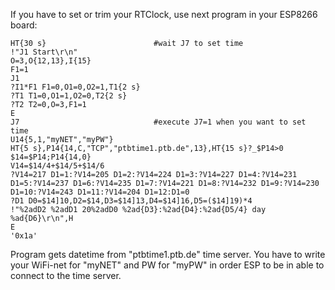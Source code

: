 If you have to set or trim your RTClock, use next program in your ESP8266 board:

    HT{30 s}						#wait J7 to set time
    !"J1 Start\r\n"
    O=3,O{12,13},I{15}
    F1=1
    J1
    ?I1*F1 F1=0,O1=0,O2=1,T1{2 s}
    ?T1 T1=0,O1=1,O2=0,T2{2 s}
    ?T2 T2=0,O=3,F1=1
    E
    J7								#execute J7=1 when you want to set time
    U14{5,1,"myNET","myPW"}
    HT{5 s},P14{14,C,"TCP","ptbtime1.ptb.de",13},HT{15 s}?_$P14>0 $14=$P14;P14{14,0}
    V14=$14/4+$14/5+$14/6
    ?V14=217 D1=1:?V14=205 D1=2:?V14=224 D1=3:?V14=227 D1=4:?V14=231 D1=5:?V14=237 D1=6:?V14=235 D1=7:?V14=221 D1=8:?V14=232 D1=9:?V14=230 D1=10:?V14=243 D1=11:?V14=204 D1=12:D1=0
    ?D1 D0=$14]10,D2=$14,D3=$14]13,D4=$14]16,D5=($14]19)*4
    !"%2adD2 %2adD1 20%2adD0 %2ad{D3}:%2ad{D4}:%2ad{D5/4} day %ad{D6}\r\n",H
    E
    '0x1a'
    
Program gets datetime from "ptbtime1.ptb.de" time server.
You have to write your WiFi-net for "myNET" and PW for "myPW" in order ESP to be in able to connect to the time server.

